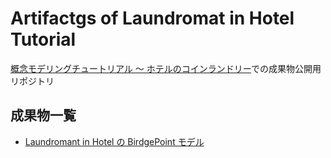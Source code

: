 # Artifactgs of Laundromat in Hotel Tutorial  
[概念モデリングチュートリアル ～ ホテルのコインランドリー](https://note.com/kae_made/n/ndb910777017c)での成果物公開用リポジトリ  

## 成果物一覧  
- [Laundromant in Hotel の BirdgePoint モデル](./model/LaundromatInHotel/)
